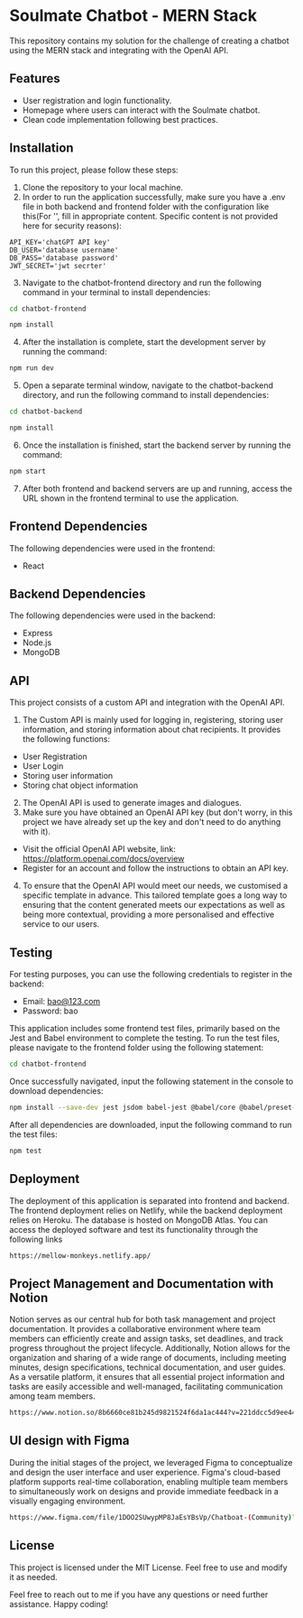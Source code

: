 # Soulmate Chatbot - MERN Stack
This repository contains my solution for the challenge of creating a chatbot using the MERN stack and integrating with the OpenAI API.

## Features
 - User registration and login functionality.
 - Homepage where users can interact with the Soulmate chatbot.
 - Clean code implementation following best practices.


## Installation
To run this project, please follow these steps:

1. Clone the repository to your local machine.
2. In order to run the application successfully, make sure you have a .env file in both backend and frontend folder with the configuration like this(For '', fill in appropriate content. Specific content is not provided here for security reasons):
``` plaintext
API_KEY='chatGPT API key'
DB_USER='database username'
DB_PASS='database password'
JWT_SECRET='jwt secrter'
```
3. Navigate to the chatbot-frontend directory and run the following command in your terminal to install dependencies:
```bash
cd chatbot-frontend
```
```bash
npm install
```
4. After the installation is complete, start the development server by running the command:
```bash
npm run dev
```
5. Open a separate terminal window, navigate to the chatbot-backend directory, and run the following command to install dependencies:
```bash
cd chatbot-backend
```
```bash
npm install
```
6. Once the installation is finished, start the backend server by running the command:
```bash
npm start
```
7. After both frontend and backend servers are up and running, access the URL shown in the frontend terminal to use the application.

## Frontend Dependencies
The following dependencies were used in the frontend:
- React

## Backend Dependencies
The following dependencies were used in the backend:
- Express
- Node.js
- MongoDB

## API
This project consists of a custom API and integration with the OpenAI API.
1. The Custom API is mainly used for logging in, registering, storing user information, and storing information about chat recipients. It provides the following functions:
- User Registration
- User Login
- Storing user information
- Storing chat object information
2. The OpenAI API is used to generate images and dialogues.
3. Make sure you have obtained an OpenAI API key (but don't worry, in this project we have already set up the key and don't need to do anything with it). 
- Visit the official OpenAI API website, link: https://platform.openai.com/docs/overview
- Register for an account and follow the instructions to obtain an API key.
4. To ensure that the OpenAI API would meet our needs, we customised a specific template in advance. This tailored template goes a long way to ensuring that the content generated meets our expectations as well as being more contextual, providing a more personalised and effective service to our users.


## Testing
For testing purposes, you can use the following credentials to register in the backend:

- Email: bao@123.com
- Password: bao

This application includes some frontend test files, primarily based on the Jest and Babel environment to complete the testing. To run the test files, please navigate to the frontend folder using the following statement:
```bash
cd chatbot-frontend
```

Once successfully navigated, input the following statement in the console to download dependencies:
```bash
npm install --save-dev jest jsdom babel-jest @babel/core @babel/preset-env typescript ts-jest
```

After all dependencies are downloaded, input the following command to run the test files:
```bash
npm test
```

## Deployment
The deployment of this application is separated into frontend and backend. The frontend deployment relies on Netlify, while the backend deployment relies on Heroku. The database is hosted on MongoDB Atlas. You can access the deployed software and test its functionality through the following links

```bash
https://mellow-monkeys.netlify.app/
```
## Project Management and Documentation with Notion 
Notion serves as our central hub for both task management and project documentation. It provides a collaborative environment where team members can efficiently create and assign tasks, set deadlines, and track progress throughout the project lifecycle. Additionally, Notion allows for the organization and sharing of a wide range of documents, including meeting minutes, design specifications, technical documentation, and user guides. As a versatile platform, it ensures that all essential project information and tasks are easily accessible and well-managed, facilitating communication among team members.
```bash
https://www.notion.so/8b6660ce81b245d9821524f6da1ac444?v=221ddcc5d9ee4405a77a14c518783d0f
```
## UI design with Figma
During the initial stages of the project, we leveraged Figma to conceptualize and design the user interface and user experience. Figma's cloud-based platform supports real-time collaboration, enabling multiple team members to simultaneously work on designs and provide immediate feedback in a visually engaging environment.
```bash
https://www.figma.com/file/1DOO2SUwypMP8JaEsYBsVp/Chatboat-(Community)?type=design&node-id=0-1&mode=design&t=zJFRnFMNk78Dok8S-0
```
## License
This project is licensed under the MIT License. Feel free to use and modify it as needed.

Feel free to reach out to me if you have any questions or need further assistance. Happy coding!
